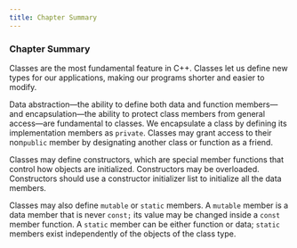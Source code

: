 ```yaml
---
title: Chapter Summary
---
```


<h3 id="filepos2052488"><a id="filepos2052521"></a>Chapter Summary</h3>
<p>Classes are the most fundamental feature in C++. Classes let us define new types for our applications, making our programs shorter and easier to modify.</p>
<p>Data abstraction—the ability to define both data and function members—and encapsulation—the ability to protect class members from general access—are fundamental to classes. We encapsulate a class by defining its implementation members as <code>private</code>. Classes may grant access to their non<code>public</code> member by designating another class or function as a friend.</p>
<p>Classes may define constructors, which are special member functions that control how objects are initialized. Constructors may be overloaded. Constructors should use a constructor initializer list to initialize all the data members.</p>
<p>Classes may also define <code>mutable</code> or <code>static</code> members. A <code>mutable</code> member is a data member that is never <code>const;</code> its value may be changed inside a <code>const</code> member function. A <code>static</code> member can be either function or data; <code>static</code> members exist independently of the objects of the class type.</p>

